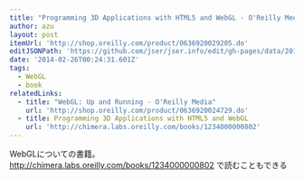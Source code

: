 ```yaml
---
title: "Programming 3D Applications with HTML5 and WebGL - O'Reilly Media"
author: azu
layout: post
itemUrl: 'http://shop.oreilly.com/product/0636920029205.do'
editJSONPath: 'https://github.com/jser/jser.info/edit/gh-pages/data/2014/02/index.json'
date: '2014-02-26T00:24:31.601Z'
tags:
  - WebGL
  - book
relatedLinks:
  - title: "WebGL: Up and Running - O'Reilly Media"
    url: 'http://shop.oreilly.com/product/0636920024729.do'
  - title: Programming 3D Applications with HTML5 and WebGL
    url: 'http://chimera.labs.oreilly.com/books/1234000000802'
---
```

WebGLについての書籍。
http://chimera.labs.oreilly.com/books/1234000000802 で読むこともできる

